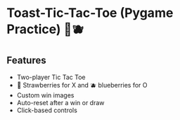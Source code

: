 # Toast-Tic-Tac-Toe (Pygame Practice) 🍓🫐

## Features

- Two-player Tic Tac Toe
- 🍓 Strawberries for X and 🫐 blueberries for O
- Custom win images
- Auto-reset after a win or draw 
- Click-based controls 
